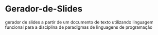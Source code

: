 # Gerador-de-Slides
gerador de slides a partir de um documento de texto utilizando linguagem funcional para a disciplina de paradigmas de linguagens de programação
